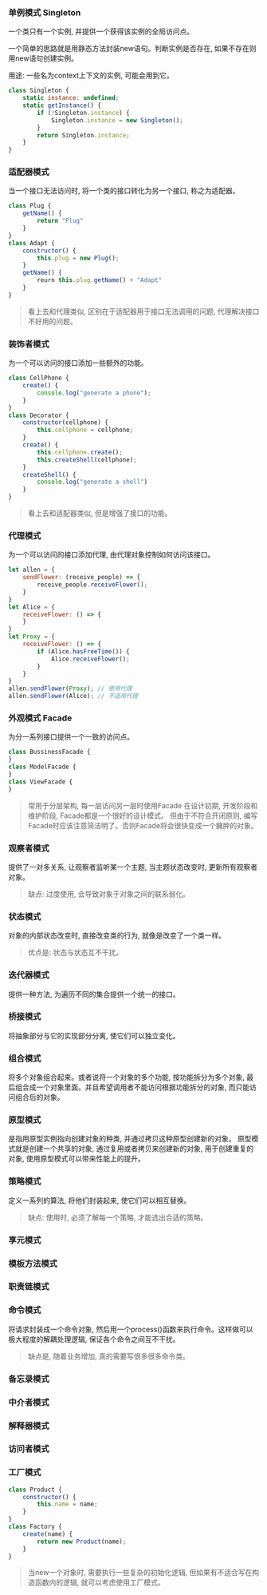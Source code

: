 
### 单例模式 Singleton
一个类只有一个实例, 并提供一个获得该实例的全局访问点。

一个简单的思路就是用静态方法封装new语句。判断实例是否存在, 如果不存在则用new语句创建实例。

用途: 一些名为context上下文的实例, 可能会用到它。

```js
class Singleton {
    static instance: undefined;
    static getInstance() {
        if (!Singleton.instance) {
            Singleton.instance = new Singleton();
        }
        return Singleton.instance;
    }
}
```


### 适配器模式
当一个接口无法访问时, 将一个类的接口转化为另一个接口, 称之为适配器。

```js
class Plug {
    getName() {
        return "Plug"
    }
}
class Adapt {
    constructor() {
        this.plug = new Plug();
    }
    getName() {
        reurn this.plug.getName() + "Adapt"
    }
}
```

> 看上去和代理类似, 区别在于适配器用于接口无法调用的问题, 代理解决接口不好用的问题。

### 装饰者模式
为一个可以访问的接口添加一些额外的功能。
```js
class CellPhone {
    create() {
        console.log("generate a phone");
    }
}
class Decorator {
    constructor(cellphone) {
        this.cellphone = cellphone;
    }
    create() {
        this.cellphone.create();
        this.createShell(cellphone);
    }
    createShell() {
        console.log("generate a shell")
    }
}
```

> 看上去和适配器类似, 但是增强了接口的功能。

### 代理模式
为一个可以访问的接口添加代理, 由代理对象控制如何访问该接口。
```js
let allen = {
    sendFlower: (receive_people) => {
        receive_people.receiveFlower();
    }
}
let Alice = {
    receiveFlower: () => {
    }
}
let Proxy = {
    receiveFlower: () => {
        if (Alice.hasFreeTime()) {
            Alice.receiveFlower();
        }
    }
}
allen.sendFlower(Proxy); // 使用代理
allen.sendFlower(Alice); // 不适用代理
```

### 外观模式 Facade
为分一系列接口提供一个一致的访问点。
```js
class BussinessFacade {
}
class ModelFacade {
}
class ViewFacade {
}
```
> 常用于分层架构, 每一层访问另一层时使用Facade
> 在设计初期, 开发阶段和维护阶段, Facade都是一个很好的设计模式。
> 但由于不符合开闭原则, 编写Facade时应该注意简洁明了。否则Facade将会很快变成一个臃肿的对象。

### 观察者模式
提供了一对多关系, 让观察者监听某一个主题, 当主题状态改变时, 更新所有观察者对象。
> 缺点: 过度使用, 会导致对象于对象之间的联系弱化。

### 状态模式
对象的内部状态改变时, 直接改变类的行为, 就像是改变了一个类一样。
> 优点是: 状态与状态互不干扰。

### 迭代器模式
提供一种方法, 为遍历不同的集合提供一个统一的接口。

### 桥接模式
将抽象部分与它的实现部分分离, 使它们可以独立变化。


### 组合模式
将多个对象组合起来。或者说将一个对象的多个功能, 按功能拆分为多个对象, 最后组合成一个对象里面。并且希望调用者不能访问根据功能拆分的对象, 而只能访问组合后的对象。

### 原型模式
是指用原型实例指向创建对象的种类, 并通过拷贝这种原型创建新的对象。
原型模式就是创建一个共享的对象, 通过复用或者拷贝来创建新的对象, 用于创建重复的对象, 使用原型模式可以带来性能上的提升。

### 策略模式
定义一系列的算法, 将他们封装起来, 使它们可以相互替换。
> 缺点: 使用时, 必须了解每一个策略, 才能选出合适的策略。

### 享元模式


### 模板方法模式


### 职责链模式


### 命令模式
将请求封装成一个命令对象, 然后用一个process()函数来执行命令。这样做可以极大程度的解耦处理逻辑, 保证各个命令之间互不干扰。
> 缺点是, 随着业务增加, 真的需要写很多很多命令类。


### 备忘录模式

### 中介者模式


### 解释器模式


### 访问者模式


### 工厂模式
```js
class Product {
    constructor() {
        this.name = name;
    }
}
class Factory {
    create(name) {
        return new Product(name);
    }
}
```
> 当new一个对象时, 需要执行一些复杂的初始化逻辑, 但如果有不适合写在构造函数内的逻辑, 就可以考虑使用工厂模式。

